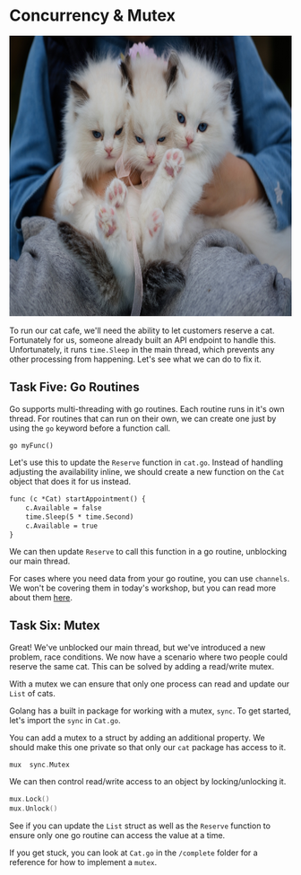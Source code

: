 # Concurrency & Mutex

<img src="concurrency.jpg"
     style="height:500px;" />

To run our cat cafe, we'll need the ability to let customers reserve a cat. Fortunately for us, someone already built an API endpoint
to handle this. Unfortunately, it runs `time.Sleep` in the main thread, which prevents any other processing from happening. Let's see what
we can do to fix it.

## Task Five: Go Routines

Go supports multi-threading with go routines. Each routine runs in it's own thread. For routines that can run on their own, we can create one just by using the `go` keyword before a function call.

```golang
go myFunc()
```

Let's use this to update the `Reserve` function in `cat.go`. Instead of handling adjusting the availability inline, we should create a new function on the `Cat` object that does it for us instead.

```golang
func (c *Cat) startAppointment() {
	c.Available = false
	time.Sleep(5 * time.Second)
	c.Available = true
}
```

We can then update `Reserve` to call this function in a go routine, unblocking our main thread.

For cases where you need data from your go routine, you can use `channels`. We won't be covering them in today's workshop, but you can read more about them [here](https://gobyexample.com/channels).

## Task Six: Mutex

Great! We've unblocked our main thread, but we've introduced a new problem, race conditions. We now have a scenario where two people could reserve the same cat. This can be solved by adding a read/write mutex.

With a mutex we can ensure that only one process can read and update our `List` of cats.

Golang has a built in package for working with a mutex, `sync`. To get started, let's import the `sync` in `Cat.go`.

You can add a mutex to a struct by adding an additional property. We should make this one private so that only our `cat` package has access to it.

```go
mux  sync.Mutex
```

We can then control read/write access to an object by locking/unlocking it.

```go
mux.Lock()
mux.Unlock()
```

See if you can update the `List` struct as well as the `Reserve` function to ensure only one go routine can access the value at a time.

If you get stuck, you can look at `Cat.go` in the `/complete` folder for a reference for how to implement a `mutex`.